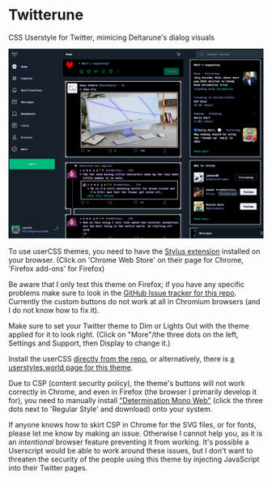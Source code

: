 # Twitterune
CSS Userstyle for Twitter, mimicing Deltarune's dialog visuals

![](preview.png)

To use userCSS themes, you need to have the [Stylus extension](https://github.com/openstyles/stylus#releases) installed on your browser. (Click on 'Chrome Web Store' on their page for Chrome, 'Firefox add-ons' for Firefox)

Be aware that I only test this theme on Firefox; if you have any specific problems make sure to look in the [GitHub Issue tracker for this repo](https://github.com/zulc22/Twitterune/issues). Currently the custom buttons do not work at all in Chromium browsers (and I do not know how to fix it).

Make sure to set your Twitter theme to Dim or Lights Out with the theme applied for it to look right. (Click on "More"/the three dots on the left, Settings and Support, then Display to change it.)

Install the userCSS [directly from the repo](https://github.com/zulc22/Twitterune/raw/main/twitterune.user.css), or alternatively, there is [a userstyles.world page for this theme](https://userstyles.world/style/6884/twitterune).

Due to CSP (content security policy), the theme's buttons will not work correctly in Chrome, and even in Firefox (the browser I primarily develop it for), you need to manually install ["Determination Mono Web"](https://www.fontspace.com/determination-mono-web-font-f23209) (click the three dots next to 'Regular Style' and download) onto your system.

If anyone knows how to skirt CSP in Chrome for the SVG files, or for fonts, please let me know by making an issue. Otherwise I cannot help you, as it is an _intentional_ browser feature preventing it from working. It's possible a Userscript would be able to work around these issues, but I don't want to threaten the security of the people using this theme by injecting JavaScript into their Twitter pages.
